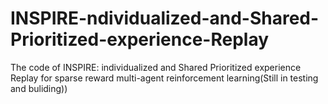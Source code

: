 # INSPIRE-ndividualized-and-Shared-Prioritized-experience-Replay
The code of INSPIRE: individualized and Shared Prioritized experience Replay for sparse reward multi-agent reinforcement learning(Still in testing and buliding))
